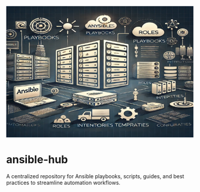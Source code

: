 <img src="assests/Ansible-img.webp" alt="Ansible" width="500" height="350" />



# ansible-hub
A centralized repository for Ansible playbooks, scripts, guides, and best practices to streamline automation workflows.
